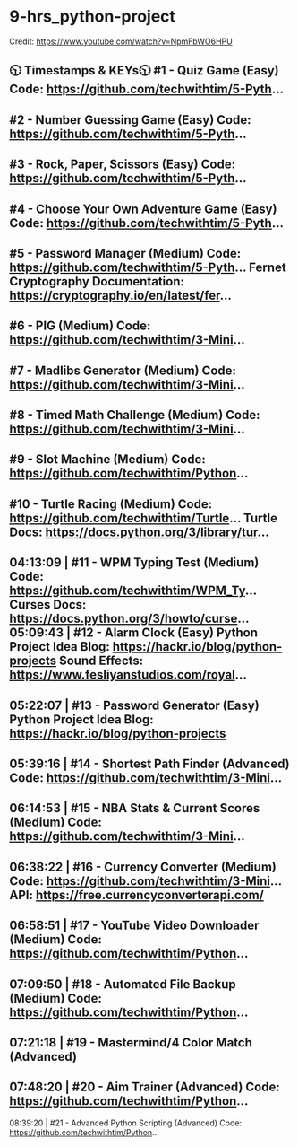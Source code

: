 # 9-hrs_python-project

Credit: https://www.youtube.com/watch?v=NpmFbWO6HPU

🕥 Timestamps & KEYs🕥
 #1 - Quiz Game (Easy)
Code: https://github.com/techwithtim/5-Pyth...
---
 #2 - Number Guessing Game (Easy)
Code: https://github.com/techwithtim/5-Pyth...
---
 #3 - Rock, Paper, Scissors (Easy)
Code: https://github.com/techwithtim/5-Pyth...
---
 #4 - Choose Your Own Adventure Game (Easy)
Code: https://github.com/techwithtim/5-Pyth...
---
 #5 - Password Manager (Medium)
Code: https://github.com/techwithtim/5-Pyth...
Fernet Cryptography Documentation: https://cryptography.io/en/latest/fer...
---
 #6 - PIG (Medium)
Code: https://github.com/techwithtim/3-Mini...
---
 #7 - Madlibs Generator (Medium)
Code: https://github.com/techwithtim/3-Mini...
---
 #8 - Timed Math Challenge (Medium)
Code: https://github.com/techwithtim/3-Mini...
---
 #9 - Slot Machine (Medium)
Code: https://github.com/techwithtim/Python...
---
 #10 - Turtle Racing (Medium)
Code: https://github.com/techwithtim/Turtle...
Turtle Docs: https://docs.python.org/3/library/tur...
---
04:13:09 | #11 - WPM Typing Test (Medium)
Code: https://github.com/techwithtim/WPM_Ty...
Curses Docs: https://docs.python.org/3/howto/curse...
05:09:43 | #12 - Alarm Clock (Easy)
Python Project Idea Blog: https://hackr.io/blog/python-projects
Sound Effects: https://www.fesliyanstudios.com/royal...
---
05:22:07 | #13 - Password Generator (Easy)
Python Project Idea Blog: https://hackr.io/blog/python-projects
---
05:39:16 | #14 - Shortest Path Finder (Advanced)
Code: https://github.com/techwithtim/3-Mini...
---
06:14:53 | #15 - NBA Stats & Current Scores (Medium)
Code: https://github.com/techwithtim/3-Mini...
---
06:38:22 | #16 - Currency Converter (Medium)
Code: https://github.com/techwithtim/3-Mini...
API: https://free.currencyconverterapi.com/
---
06:58:51 | #17 - YouTube Video Downloader (Medium)
Code:  https://github.com/techwithtim/Python...
---
07:09:50 | #18 - Automated File Backup (Medium)
Code: https://github.com/techwithtim/Python...
---
07:21:18 | #19 - Mastermind/4 Color Match (Advanced)
---
07:48:20 | #20 - Aim Trainer (Advanced)
Code: https://github.com/techwithtim/Python...
---
08:39:20 | #21 - Advanced Python Scripting (Advanced)
Code: https://github.com/techwithtim/Python...
